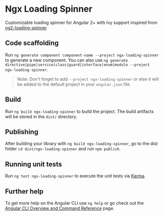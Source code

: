 # Ngx Loading Spinner

Customizable loading spinner for Angular 2+ with Ivy support inspired from [ng2-loading-spinner](https://github.com/me-majidi/ng2-loading-spinner)

## Code scaffolding

Run `ng generate component component-name --project ngx-loading-spinner` to generate a new component. You can also use `ng generate directive|pipe|service|class|guard|interface|enum|module --project ngx-loading-spinner`.
> Note: Don't forget to add `--project ngx-loading-spinner` or else it will be added to the default project in your `angular.json` file. 

## Build

Run `ng build ngx-loading-spinner` to build the project. The build artifacts will be stored in the `dist/` directory.

## Publishing

After building your library with `ng build ngx-loading-spinner`, go to the dist folder `cd dist/ngx-loading-spinner` and run `npm publish`.

## Running unit tests

Run `ng test ngx-loading-spinner` to execute the unit tests via [Karma](https://karma-runner.github.io).

## Further help

To get more help on the Angular CLI use `ng help` or go check out the [Angular CLI Overview and Command Reference](https://angular.io/cli) page.

